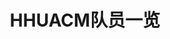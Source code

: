 ---
home: true
icon: home
title: HHUACM队员一览
heroImage: /logo.png
bgImage: https://theme-hope-assets.vuejs.press/bg/6-light.svg
bgImageDark: https://theme-hope-assets.vuejs.press/bg/6-dark.svg
bgImageStyle:
  background-attachment: fixed
heroText: HHUACM队员一览
heroFullScreen: true
tagline:
  这里是历届HHUACM队员（尚不完善，大量人员与奖项数据缺乏，建议大家积极协作参与）。
  <br/><br/>
  本页面仅作临时测试使用，不具备任何实际含义。
actions:
  - text: 回到主页
    icon: home
    link: ./
    type: primary


highlights:
  - header: 2022级队员
    description: 这里是2022级HHUACM队员
    image: /assets/image/markdown.svg
    bgImage: https://theme-hope-assets.vuejs.press/bg/2-light.svg
    bgImageDark: https://theme-hope-assets.vuejs.press/bg/2-dark.svg
    bgImageStyle:
      background-repeat: repeat
      background-size: initial
    features:
      - title: 付宏磊
        details: ICPC银牌
      - title: 朱庆刚
        details: ICPC银牌

  - header: 2021级队员
    description: 这里是2021级HHUACM队员
    image: /assets/image/markdown.svg
    bgImage: https://theme-hope-assets.vuejs.press/bg/2-light.svg
    bgImageDark: https://theme-hope-assets.vuejs.press/bg/2-dark.svg
    bgImageStyle:
      background-repeat: repeat
      background-size: initial
    features:
      - title: 黄兆彬
        details: ICPC银牌
      - title: 徐圣翔
        details: ICPC银牌
      - title: 陈磊
        details: ICPC EC铜牌
      - title: 任意
        details: CCPC女生赛银牌，ICPC铜牌（*）
      - title: 程诗雪
        details: CCPC女生赛银牌，ICPC银牌
      - title: 刘洋
        details: ICPC银牌
      - title: 张宇
        details: ICPC银牌
      - title: 吕林泽
        details: ICPC铜牌

  - header: 2020级队员
    description: 这里是2020级HHUACM队员
    image: /assets/image/markdown.svg
    bgImage: https://theme-hope-assets.vuejs.press/bg/2-light.svg
    bgImageDark: https://theme-hope-assets.vuejs.press/bg/2-dark.svg
    bgImageStyle:
      background-repeat: repeat
      background-size: initial
    features:
      - title: 张星宇（VCode）
        details: 队长，NOI铜牌，ICPC+CCPC银牌
      - title: 陈奕涵（Forlight）
        details: 副队长，ICPC EC铜牌，CCPC银牌
      - title: 张时钊（Zsz）
        details: 副队长，ICPC EC铜牌，CCPC银牌
      - title: 余一鸣（DGJG）
        details: ICPC EC铜牌，JSCPC银牌
      - title: 仲欣晨（Hdoenaery）
        details: ICPC银牌，JSCPC银牌
      - title: 郭校廷（Gerchart）
        details: ICPC铜牌，JSCPC银牌
      - title: 张宇豪（ALizen_）
        details: ICPC银牌，JSCPC银牌
      - title: 卢亮琦
        details: ICPC银牌，JSCPC银牌
      - title: 郁冰哲
        details: ICPC EC银牌，JSCPC银牌
      - title: 许正正（Jiafeimao）
        details: CCSP银牌
      - title: 王银霜
        details: ICPC铜牌，CCPC女生赛银牌
      - title: 栾昊霖
        details: ICPC铜牌，JSCPC银牌
      - title: 刘秉鑫
        details: ICPC铜牌，JSCPC银牌
      - title: 程鑫宇
        details: Undefined
      - title: 李伟嘉
        details: Undefined

  - header: 2019级队员
    description: 这里是2019级HHUACM队员
    image: /assets/image/markdown.svg
    bgImage: https://theme-hope-assets.vuejs.press/bg/2-light.svg
    bgImageDark: https://theme-hope-assets.vuejs.press/bg/2-dark.svg
    bgImageStyle:
      background-repeat: repeat
      background-size: initial
    features:
      - title: 高康悦
        details: ICPC+CCPC银牌
      - title: 华乙岩
        details: ICPC铜牌
      - title: 肖潇
        details: ICPC+CCPC银牌

  - header: 2018级队员
    description: 这里是2018级HHUACM队员
    image: /assets/image/markdown.svg
    bgImage: https://theme-hope-assets.vuejs.press/bg/2-light.svg
    bgImageDark: https://theme-hope-assets.vuejs.press/bg/2-dark.svg
    bgImageStyle:
      background-repeat: repeat
      background-size: initial
    features:
      - title: 何瑾雨（dragonBra）
        details: 队长，ICPC+CCPC银牌
      - title: 颜小涵（Microhan）
        details: 队长，ICPC+CCPC银牌
      - title: 占羽淳（ZHAN）
        details: Undefined
      - title: 王竞同（焦糖布丁）
        details: Undefined
      - title: 赵崇文（跑跑）
        details: Undefined
      - title: 蒋子俊
        details: Undefined
      - title: 邓伦
        details: Undefined

  - header: 2017级队员
    description: 这里是2017级HHUACM队员
    image: /assets/image/markdown.svg
    bgImage: https://theme-hope-assets.vuejs.press/bg/2-light.svg
    bgImageDark: https://theme-hope-assets.vuejs.press/bg/2-dark.svg
    bgImageStyle:
      background-repeat: repeat
      background-size: initial
    features:
      - title: 王克（kls）
        details: Undefined
---